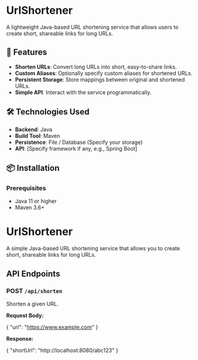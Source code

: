 # UrlShortener

A lightweight Java-based URL shortening service that allows users to create short, shareable links for long URLs.

## 🚀 Features

- **Shorten URLs**: Convert long URLs into short, easy-to-share links.
- **Custom Aliases**: Optionally specify custom aliases for shortened URLs.
- **Persistent Storage**: Store mappings between original and shortened URLs.
- **Simple API**: Interact with the service programmatically.

## 🛠️ Technologies Used

- **Backend**: Java
- **Build Tool**: Maven
- **Persistence**: File / Database (Specify your storage)
- **API**: [Specify framework if any, e.g., Spring Boot]

## 📦 Installation

### Prerequisites

- Java 11 or higher
- Maven 3.6+

# UrlShortener

A simple Java-based URL shortening service that allows you to create short, shareable links for long URLs.

## API Endpoints

### POST `/api/shorten`

Shorten a given URL.

**Request Body:**

{
  "url": "https://www.example.com"
}

**Response:**

{
  "shortUrl": "http://localhost:8080/abc123"
}
